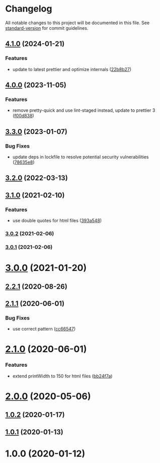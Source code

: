 # Changelog

All notable changes to this project will be documented in this file. See [standard-version](https://github.com/conventional-changelog/standard-version) for commit guidelines.

## [4.1.0](https://github.com/MaGnaL/prettier-config/compare/v4.0.0...v4.1.0) (2024-01-21)

### Features

- update to latest prettier and optimize internals ([22b8b27](https://github.com/MaGnaL/prettier-config/commits/22b8b275e5cd31d362eae164dbe7ccfe82d9443e))

## [4.0.0](https://github.com/mokkapps/changelog-generator-demo/compare/v3.3.0...v4.0.0) (2023-11-05)

### Features

- remove pretty-quick and use lint-staged instead, update to prettier 3 ([f00d838](https://github.com/mokkapps/changelog-generator-demo/commits/f00d83856cdb1e628f6c8d9db094ef74a94e61d7))

## [3.3.0](https://github.com/mokkapps/changelog-generator-demo/compare/v3.2.0...v3.3.0) (2023-01-07)

### Bug Fixes

- update deps in lockfile to resolve potential security vulnerabilities ([78635e8](https://github.com/mokkapps/changelog-generator-demo/commits/78635e828a672cc441cded16265c1ea26d7035d6))

## [3.2.0](https://github.com/mokkapps/changelog-generator-demo/compare/v3.1.0...v3.2.0) (2022-03-13)

## [3.1.0](https://github.com/mokkapps/changelog-generator-demo/compare/v3.0.2...v3.1.0) (2021-02-10)

### Features

- use double quotes for html files ([393a548](https://github.com/mokkapps/changelog-generator-demo/commits/393a5482f9aace133e0863888ea62caaaf32781c))

### [3.0.2](https://github.com/mokkapps/changelog-generator-demo/compare/v3.0.1...v3.0.2) (2021-02-06)

### [3.0.1](https://github.com/mokkapps/changelog-generator-demo/compare/v3.0.0...v3.0.1) (2021-02-06)

# [3.0.0](https://github.com/mokkapps/changelog-generator-demo/compare/v2.2.1...v3.0.0) (2021-01-20)

## [2.2.1](https://github.com/MaGnaL/prettier-config/compare/v2.2.0...v2.2.1) (2020-08-26)

## [2.1.1](https://github.com/MaGnaL/prettier-config/compare/v2.1.0...v2.1.1) (2020-06-01)

### Bug Fixes

- use correct pattern ([cc66547](https://github.com/MaGnaL/prettier-config/commit/cc66547a2f2afef36ae8f5fd77045aadf96abf81))

# [2.1.0](https://github.com/MaGnaL/prettier-config/compare/v2.0.0...v2.1.0) (2020-06-01)

### Features

- extend printWidth to 150 for html files ([bb24f7a](https://github.com/MaGnaL/prettier-config/commit/bb24f7a9654a953c868d45742e62efabc08add70))

# [2.0.0](https://github.com/MaGnaL/prettier-config/compare/v1.0.2...v2.0.0) (2020-05-06)

## [1.0.2](https://github.com/MaGnaL/prettier-config/compare/v1.0.1...v1.0.2) (2020-01-17)

## [1.0.1](https://github.com/MaGnaL/prettier-config/compare/v1.0.0...v1.0.1) (2020-01-13)

# 1.0.0 (2020-01-12)

